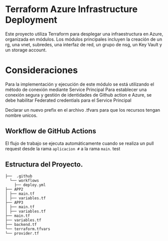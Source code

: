 # Terraform Azure Infrastructure Deployment

Este proyecto utiliza Terraform para desplegar una infraestructura en Azure, organizada en módulos.
Los módulos principales incluyen la creación de un rg, una vnet, subredes, una interfaz de red, un grupo de nsg, un Key Vault y un storage account.

# Consideraciones
Para la implementación y ejecución de este módulo se está utilizando el método de conexión mediante Service Principal
Para establecer una conexión segura y gestión de identidades de Github action e Azure, se debe habilitar Federated credentials para el Service Principal

Declarar un nuevo prefix en el archivo .tfvars para que los recursos tengan nombre unicos.

## Workflow de GitHub Actions
El flujo de trabajo se ejecuta automáticamente cuando se realiza un pull request desde la rama `aplicacion #` a la rama `main`.
test

## Estructura del Proyecto.
```plaintext
├──  .github
  └── workflows
    ├── deploy.yml
├── APP2
│ ├── main.tf
│ ├── variables.tf
├── APP3
│ ├── main.tf
│ ├── variables.tf
├── main.tf
├── variables.tf
├── backend.tf
└── terraform.tfvars
└── provider.tf